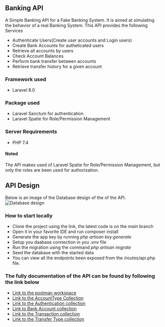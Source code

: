 ## Banking API

A Simple Banking API for a Fake Banking System. It is aimed at simulating the behavior of a real Banking System.
This API provides the following Services

- Authenticate Users(Create user accounts and Login users)
- Create Bank Accounts for autheticated users
- Retrieve all accounts by users
- Check Account Balances
- Perform bank transfer between accounts
- Retrieve transfer history for a given account

### Framework used
- Laravel 8.0

### Package used
- Laravel Sanctum for authentication
- Laravel Spatie for Role/Permission Management

### Server Requirements
- PHP 7.4
#### Noted
The API makes used of Laravel Spatie for Role/Permission Management, but only the roles are been used for authorization.
## API Design
Below is an image of the Database design of the of the API.
![Database design](/banking-api/public/assets/ER_Diagram.jpg)
### How to start locally
- Clone the project using the link, the latest code is on the *main* branch
- Open it in your favorite IDE and run composer install
- Generate the app key by running *php artisan key:generate*
- Setup you daabase connection in you *.env* file
- Run the migration using the command *php artisan migrate*
- Seed the database with the started data
- You can view all the endpoints been exposed from the /routes/api.php file.

### The fully documentation of the API can be found by following the link below
- [Link to the postman workspace](https://red-crater-101914.postman.co/workspace/69a59689-bdcf-4ac1-b486-b40d3b4b91ed)
- [Link to the AccountType Collection](https://documenter.getpostman.com/view/16937718/2s8YzRy2uh)
- [Link to the Authentication collection](https://documenter.getpostman.com/view/16937718/2s8YzRy2z7)
- [Link to Bank Account collection](https://documenter.getpostman.com/view/16937718/2s8YzRy2z8)
- [Link to the Transaction collection](https://documenter.getpostman.com/view/16937718/2s8YzRy2zA)
- [Link to the Transfer Type collection](https://documenter.getpostman.com/view/16937718/2s8YzRy2zB)


